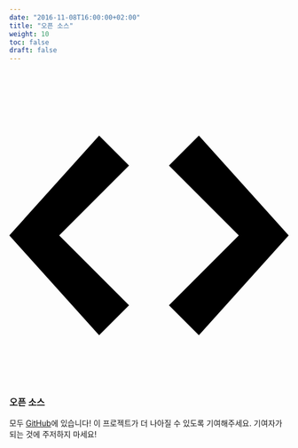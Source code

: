 ```yaml
---
date: "2016-11-08T16:00:00+02:00"
title: "오픈 소스"
weight: 10
toc: false
draft: false
---
```

<h3 class="subtitle is-3">
	<svg class="octicon octicon-code" viewBox="0 0 14 16" version="1.1" aria-hidden="true">
		<path fill-rule="evenodd" d="M9.5 3L8 4.5 11.5 8 8 11.5 9.5 13 14 8 9.5 3zm-5 0L0 8l4.5 5L6 11.5 2.5 8 6 4.5 4.5 3z"></path>
	</svg>
	오픈 소스
</h3>

모두 [GitHub](https://github.com/go-gitea/gitea/)에 있습니다!
이 프로젝트가 더 나아질 수 있도록 기여해주세요. 기여자가 되는 것에 주저하지 마세요!

